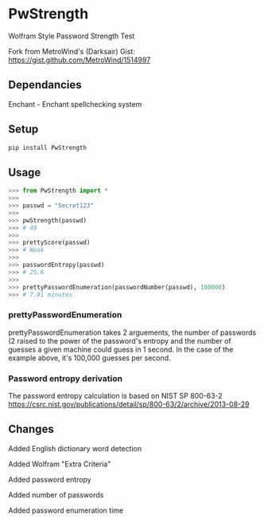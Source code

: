 # PwStrength
Wolfram Style Password Strength Test

Fork from MetroWind's (Darksair) Gist: https://gist.github.com/MetroWind/1514997

## Dependancies

Enchant - Enchant spellchecking system

## Setup
```bash
pip install PwStrength
```
## Usage
```python
>>> from PwStrength import *
>>>
>>> passwd = "Secret123"
>>>
>>> pwStrength(passwd)
>>> # 49
>>>
>>> prettyScore(passwd)
>>> # Weak
>>>
>>> passwordEntropy(passwd)
>>> # 25.6
>>>
>>> prettyPasswordEnumeration(passwordNumber(passwd), 100000)
>>> # 7.91 minutes
```
### prettyPasswordEnumeration
prettyPasswordEnumeration takes 2 arguements, the number of passwords (2 raised to the power of the
password's entropy and the number of guesses a given machine could guess in 1 second. In the case
of the example above, it's 100,000 guesses per second.

### Password entropy derivation
The password entropy calculation is based on NIST SP 800-63-2
https://csrc.nist.gov/publications/detail/sp/800-63/2/archive/2013-08-29

Changes
----
Added English dictionary word detection

Added Wolfram "Extra Criteria"

Added password entropy

Added number of passwords

Added password enumeration time
